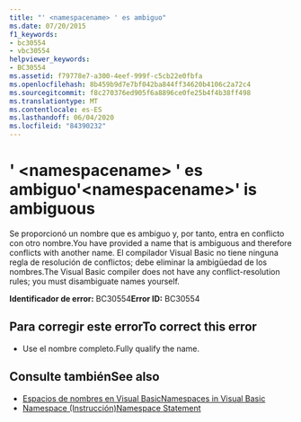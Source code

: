 ```yaml
---
title: "' <namespacename> ' es ambiguo"
ms.date: 07/20/2015
f1_keywords:
- bc30554
- vbc30554
helpviewer_keywords:
- BC30554
ms.assetid: f79778e7-a300-4eef-999f-c5cb22e0fbfa
ms.openlocfilehash: 8b459b9d7e7bf042ba844ff34620b4106c2a72c4
ms.sourcegitcommit: f8c270376ed905f6a8896ce0fe25b4f4b38ff498
ms.translationtype: MT
ms.contentlocale: es-ES
ms.lasthandoff: 06/04/2020
ms.locfileid: "84390232"
---
```

# <a name="namespacename-is-ambiguous"></a><span data-ttu-id="9ce74-102">' \<namespacename> ' es ambiguo</span><span class="sxs-lookup"><span data-stu-id="9ce74-102">'\<namespacename>' is ambiguous</span></span>
<span data-ttu-id="9ce74-103">Se proporcionó un nombre que es ambiguo y, por tanto, entra en conflicto con otro nombre.</span><span class="sxs-lookup"><span data-stu-id="9ce74-103">You have provided a name that is ambiguous and therefore conflicts with another name.</span></span> <span data-ttu-id="9ce74-104">El compilador Visual Basic no tiene ninguna regla de resolución de conflictos; debe eliminar la ambigüedad de los nombres.</span><span class="sxs-lookup"><span data-stu-id="9ce74-104">The Visual Basic compiler does not have any conflict-resolution rules; you must disambiguate names yourself.</span></span>  
  
 <span data-ttu-id="9ce74-105">**Identificador de error:** BC30554</span><span class="sxs-lookup"><span data-stu-id="9ce74-105">**Error ID:** BC30554</span></span>  
  
## <a name="to-correct-this-error"></a><span data-ttu-id="9ce74-106">Para corregir este error</span><span class="sxs-lookup"><span data-stu-id="9ce74-106">To correct this error</span></span>  
  
- <span data-ttu-id="9ce74-107">Use el nombre completo.</span><span class="sxs-lookup"><span data-stu-id="9ce74-107">Fully qualify the name.</span></span>  
  
## <a name="see-also"></a><span data-ttu-id="9ce74-108">Consulte también</span><span class="sxs-lookup"><span data-stu-id="9ce74-108">See also</span></span>

- [<span data-ttu-id="9ce74-109">Espacios de nombres en Visual Basic</span><span class="sxs-lookup"><span data-stu-id="9ce74-109">Namespaces in Visual Basic</span></span>](../programming-guide/program-structure/namespaces.md)
- [<span data-ttu-id="9ce74-110">Namespace (Instrucción)</span><span class="sxs-lookup"><span data-stu-id="9ce74-110">Namespace Statement</span></span>](../language-reference/statements/namespace-statement.md)
